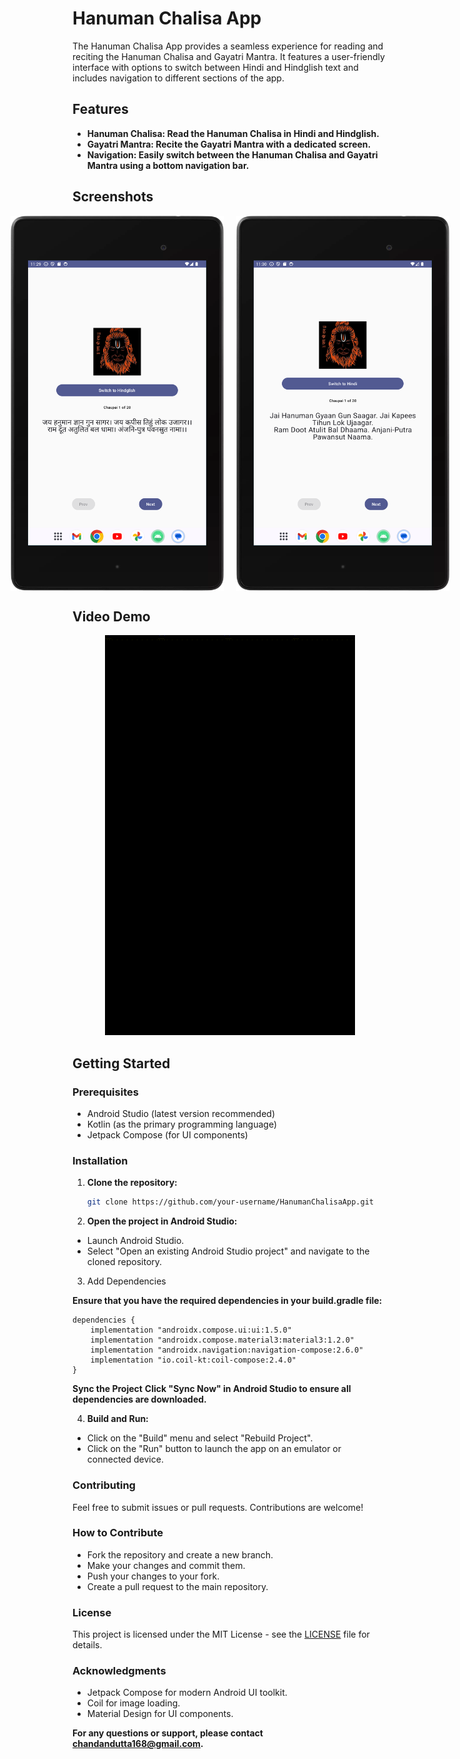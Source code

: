 # Hanuman Chalisa App

The Hanuman Chalisa App provides a seamless experience for reading and reciting the Hanuman Chalisa and Gayatri Mantra. It features a user-friendly interface with options to switch between Hindi and Hindglish text and includes navigation to different sections of the app.

## Features

- **Hanuman Chalisa: Read the Hanuman Chalisa in Hindi and Hindglish.**
- **Gayatri Mantra: Recite the Gayatri Mantra with a dedicated screen.**
- **Navigation: Easily switch between the Hanuman Chalisa and Gayatri Mantra using a bottom navigation bar.**

## Screenshots

<!-- Images displayed side by side -->
<div style="display: flex; gap: 20px; justify-content: center;">
    <img src="images/image-1.png" alt="Home Screen" width="400" height="600">
    <img src="images/image-2.png" alt="Second Screenshot" width="400" height="600">
</div>

## Video Demo

<!-- Embed a video file from the images folder -->
<p align="center">
    <img src="images/image-3.gif" alt="Animated Demo" width="400">
</p>

## Getting Started

### Prerequisites

- Android Studio (latest version recommended)
- Kotlin (as the primary programming language)
- Jetpack Compose (for UI components)

### Installation

1. **Clone the repository:**
   ```bash
   git clone https://github.com/your-username/HanumanChalisaApp.git

2.  **Open the project in Android Studio:**
   
- Launch Android Studio.
- Select "Open an existing Android Studio project" and navigate to the cloned repository.

3. Add Dependencies

**Ensure that you have the required dependencies in your build.gradle file:**

```
dependencies {
    implementation "androidx.compose.ui:ui:1.5.0"
    implementation "androidx.compose.material3:material3:1.2.0"
    implementation "androidx.navigation:navigation-compose:2.6.0"
    implementation "io.coil-kt:coil-compose:2.4.0"
}
```

**Sync the Project**
**Click "Sync Now" in Android Studio to ensure all dependencies are downloaded.**
  
4. **Build and Run:**
   
- Click on the "Build" menu and select "Rebuild Project".
- Click on the "Run" button to launch the app on an emulator or connected device.

### Contributing
Feel free to submit issues or pull requests. Contributions are welcome!

### How to Contribute
- Fork the repository and create a new branch.
- Make your changes and commit them.
- Push your changes to your fork.
- Create a pull request to the main repository.
  
### License
This project is licensed under the MIT License - see the [LICENSE](LICENSE)
 file for details.

### Acknowledgments
- Jetpack Compose for modern Android UI toolkit.
- Coil for image loading.
- Material Design for UI components.

**For any questions or support, please contact chandandutta168@gmail.com.**
